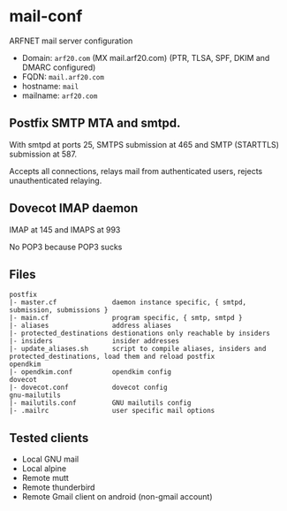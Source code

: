 # mail-conf
ARFNET mail server configuration

- Domain: `arf20.com` (MX mail.arf20.com) (PTR, TLSA, SPF, DKIM and DMARC configured)
- FQDN: `mail.arf20.com`
- hostname: `mail`
- mailname: `arf20.com`

## Postfix SMTP MTA and smtpd.
With smtpd at ports 25, SMTPS submission at 465 and SMTP (STARTTLS) submission at 587.

Accepts all connections, relays mail from authenticated users, rejects unauthenticated relaying.

## Dovecot IMAP daemon
IMAP at 145 and IMAPS at 993

No POP3 because POP3 sucks

## Files
```
postfix     
|- master.cf              daemon instance specific, { smtpd, submission, submissions }
|- main.cf                program specific, { smtp, smtpd }
|- aliases                address aliases
|- protected_destinations destionations only reachable by insiders
|- insiders               insider addresses
|- update_aliases.sh      script to compile aliases, insiders and protected_destinations, load them and reload postfix
opendkim
|- opendkim.conf          opendkim config
dovecot
|- dovecot.conf           dovecot config
gnu-mailutils
|- mailutils.conf         GNU mailutils config
|- .mailrc                user specific mail options
```

## Tested clients
- Local GNU mail
- Local alpine
- Remote mutt
- Remote thunderbird
- Remote Gmail client on android (non-gmail account)
